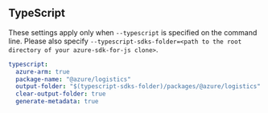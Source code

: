 ## TypeScript

These settings apply only when `--typescript` is specified on the command line.
Please also specify `--typescript-sdks-folder=<path to the root directory of your azure-sdk-for-js clone>`.

``` yaml $(typescript)
typescript:
  azure-arm: true
  package-name: "@azure/logistics"
  output-folder: "$(typescript-sdks-folder)/packages/@azure/logistics"
  clear-output-folder: true
  generate-metadata: true
```
